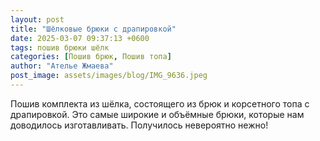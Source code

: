 ```yaml
---
layout: post
title: "Шёлковые брюки с драпировкой"
date: 2025-03-07 09:37:13 +0600
tags: пошив брюки шёлк
categories: [Пошив брюк, Пошив топа]
author: "Ателье Жмаева"
post_image: assets/images/blog/IMG_9636.jpeg
---
```


Пошив комплекта из шёлка, состоящего из брюк и корсетного топа с драпировкой.
Это самые широкие и объёмные брюки, которые нам доводилось изготавливать.
Получилось невероятно нежно!
